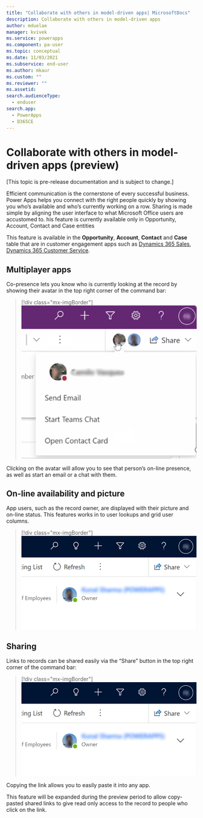 ```yaml
---
title: "Collaborate with others in model-driven apps| MicrosoftDocs"
description: Collaborate with others in model-driven apps
author: mduelae
manager: kvivek
ms.service: powerapps
ms.component: pa-user
ms.topic: conceptual
ms.date: 11/03/2021
ms.subservice: end-user
ms.author: mkaur
ms.custom: ""
ms.reviewer: ""
ms.assetid: 
search.audienceType: 
  - enduser
search.app: 
  - PowerApps
  - D365CE
---
```

# Collaborate with others in model-driven apps (preview)

[This topic is pre-release documentation and is subject to change.]

Efficient communication is the cornerstone of every successful business. Power Apps helps you connect with the right people quickly by showing you who’s available and who’s currently working on a row. Sharing is made simple by aligning the user interface to what Microsoft Office users are accustomed to. 
his feature is currently available only in Opportunity, Account, Contact and Case entities 

This feature is available in the **Opportunity**, **Account**, **Contact** and **Case** table that are in customer engagement apps such as [Dynamics 365 Sales](/dynamics365/sales-professional/help-hub.md), [Dynamics 365 Customer Service](/dynamics365/customer-service/help-hub.md).


## Multiplayer apps 

Co-presence lets you know who is currently looking at the record by showing their avatar in the top right corner of the command bar:


  > [!div class="mx-imgBorder"]
  > ![](media/collob-1.png "")

Clicking on the avatar will allow you to see that person’s on-line presence, as well as start an email or a chat with them. 



## On-line availability and picture 

App users, such as the record owner, are displayed with their picture and on-line status. 
This features works in to user lookups and grid user columns. 


  > [!div class="mx-imgBorder"]
  > ![](media/collob-2.png "")
  

## Sharing 

Links to records can be shared easily via the “Share” button in the top right corner of the command bar: 


  > [!div class="mx-imgBorder"]
  > ![](media/collob-2.png "")


Copying the link allows you to easily paste it into any app. 

This feature will be expanded during the preview period to allow copy-pasted shared links to give read only access to the record to people who click on the link.   
